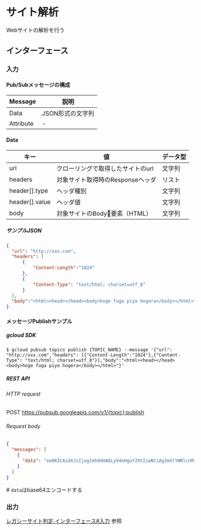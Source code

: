 # サイト解析
Webサイトの解析を行う

## インターフェース
### 入力
#### Pub/Subメッセージの構成
| Message   | 説明             |
| ---       | ---              |
| Data      | JSON形式の文字列 |
| Attribute | -                |

#### Data
| キー         | 値                              | データ型 |
| ---          | ---                             | ---     |
| url          | クローリングで取得したサイトのurl    | 文字列   |
| headers    | 対象サイト取得時のResponseヘッダ    | リスト   |
| header[].type    | ヘッダ種別    | 文字列   |
| header[].value    | ヘッダ値    | 文字列   |
| body         | 対象サイトのBody要素（HTML）       | 文字列   |

##### サンプルJSON
```json
{
  "url": "http://xxx.com",
  "headers": [
      {
          "Content-Length":"1024"
      },
      {
          "Content-Type": "text/html; charset=utf_8"
      }
  ],
  "body":"<html><head></head><body>hoge fuga piyo hogera</body></html>"
}
```

#### メッセージPublishサンプル
##### gcloud SDK
```console
$ gcloud pubsub topics publish {TOPIC_NAME} --message '{"url": "http://xxx.com","headers": [{"Content-Length":"1024"},{"Content-Type": "text/html; charset=utf_8"}],"body":"<html><head></head><body>hoge fuga piyo hogera</body></html>"}'
```

##### REST API
###### HTTP request
POST https://pubsub.googleapis.com/v1/{topic}:publish

###### Request body
```json
{
  "messages": [
    {
      "data": "ew0KICAidXJsIjogImh0dHA6Ly94eHguY29tIiwNCiAgImhlYWRlcnMiOiBbDQogICAgICB7DQogICAgICAgICAgIkNvbnRlbnQtTGVuZ3RoIjoiMTAyNCINCiAgICAgIH0sDQogICAgICB7DQogICAgICAgICAgIkNvbnRlbnQtVHlwZSI6ICJ0ZXh0L2h0bWw7IGNoYXJzZXQ9dXRmXzgiDQogICAgICB9ICAgICAgDQogIF0sDQogICJib2R5IjoiPGh0bWw+PGhlYWQ+PC9oZWFkPjxib2R5PmhvZ2UgZnVnYSBwaXlvIGhvZ2VyYTwvYm9keT48L2h0bWw+Ig0KfQ=="
    }
  ]
}
```

\# `data`はbase64エンコードする


### 出力
[レガシーサイト判定.インターフェース#入力](https://github.com/trash-dev-camp/lgbot-judge/blob/master/README.md) 参照

